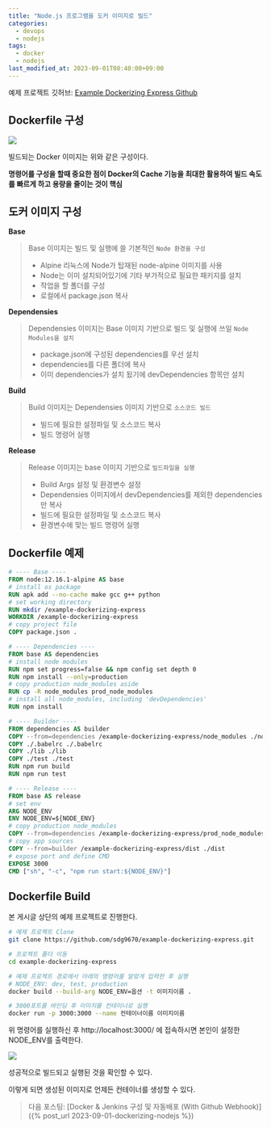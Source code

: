 ```yaml
---
title: "Node.js 프로그램을 도커 이미지로 빌드"
categories:
  - devops
  - nodejs
tags:
  - docker
  - nodejs
last_modified_at: 2023-09-01T08:40:00+09:00
---
```


예제 프로젝트 깃허브: [Example Dockerizing Express Github](https://github.com/sdg9670/example-dockerizing-express)

## Dockerfile 구성

![](/assets/images/posts/2023-09-01-dockerizing-nodejs-1.png)

빌드되는 Docker 이미지는 위와 같은 구성이다.

**명령어를 구성을 할때 중요한 점이 Docker의 Cache 기능을 최대한 활용하여 빌드 속도를 빠르게 하고 용량을 줄이는 것이 핵심**

## 도커 이미지 구성

**Base**

> Base 이미지는 빌드 및 실행에 쓸 기본적인 `Node 환경을 구성`
>
> - Alpine 리눅스에 Node가 탑재된 node-alpine 이미지를 사용
> - Node는 이미 설치되어있기에 기타 부가적으로 필요한 패키지를 설치
> - 작업을 할 폴더를 구성
> - 로컬에서 package.json 복사

**Dependensies**

> Dependensies 이미지는 Base 이미지 기반으로 빌드 및 실행에 쓰일 `Node Modules을 설치`
>
> - package.json에 구성된 dependencies를 우선 설치
> - dependencies를 다른 폴더에 복사
> - 이미 dependencies가 설치 됬기에 devDependencies 항목만 설치

**Build**

> Build 이미지는 Dependensies 이미지 기반으로 `소스코드 빌드`
>
> - 빌드에 필요한 설정파일 및 소스코드 복사
> - 빌드 명령어 실행

**Release**

> Release 이미지는 base 이미지 기반으로 `빌드파일을 실행`
>
> - Build Args 설정 및 환경변수 설정
> - Dependensies 이미지에서 devDependencies를 제외한 dependencies만 복사
> - 빌드에 필요한 설정파일 및 소스코드 복사
> - 환경변수에 맞는 빌드 명령어 실행

## Dockerfile 예제

```dockerfile
# ---- Base ----
FROM node:12.16.1-alpine AS base
# install os package
RUN apk add --no-cache make gcc g++ python
# set working directory
RUN mkdir /example-dockerizing-express
WORKDIR /example-dockerizing-express
# copy project file
COPY package.json .

# ---- Dependencies ----
FROM base AS dependencies
# install node modules
RUN npm set progress=false && npm config set depth 0
RUN npm install --only=production
# copy production node_modules aside
RUN cp -R node_modules prod_node_modules
# install all node_modules, including 'devDependencies'
RUN npm install

# ---- Builder ----
FROM dependencies AS builder
COPY --from=dependencies /example-dockerizing-express/node_modules ./node_modules
COPY ./.babelrc ./.babelrc
COPY ./lib ./lib
COPY ./test ./test
RUN npm run build
RUN npm run test

# ---- Release ----
FROM base AS release
# set env
ARG NODE_ENV
ENV NODE_ENV=${NODE_ENV}
# copy production node_modules
COPY --from=dependencies /example-dockerizing-express/prod_node_modules ./node_modules
# copy app sources
COPY --from=builder /example-dockerizing-express/dist ./dist
# expose port and define CMD
EXPOSE 3000
CMD ["sh", "-c", "npm run start:${NODE_ENV}"]
```

## Dockerfile Build

본 게시글 상단의 예제 프로젝트로 진행한다.

```bash
# 예제 프로젝트 Clone
git clone https://github.com/sdg9670/example-dockerizing-express.git

# 프로젝트 폴더 이동
cd example-dockerizing-express

# 예제 프로젝트 경로에서 아래의 명령어를 알맞게 입력한 후 실행
# NODE_ENV: dev, test, production
docker build --build-arg NODE_ENV=옵션 -t 이미지이름 .

# 3000포트를 바인딩 후 이미지를 컨테이너로 실행
docker run -p 3000:3000 --name 컨테이너이름 이미지이름
```

위 명령어를 실행하신 후 http://localhost:3000/ 에 접속하시면 본인이 설정한 NODE_ENV를 출력한다.

![](/assets/images/posts/2023-09-01-dockerizing-nodejs-2.png)

성공적으로 빌드되고 실행된 것을 확인할 수 있다.

이렇게 되면 생성된 이미지로 언제든 컨테이너를 생성할 수 있다.

> 다음 포스팅: [Docker & Jenkins 구성 및 자동배포 (With Github Webhook)]({% post_url 2023-09-01-dockerizing-nodejs %})